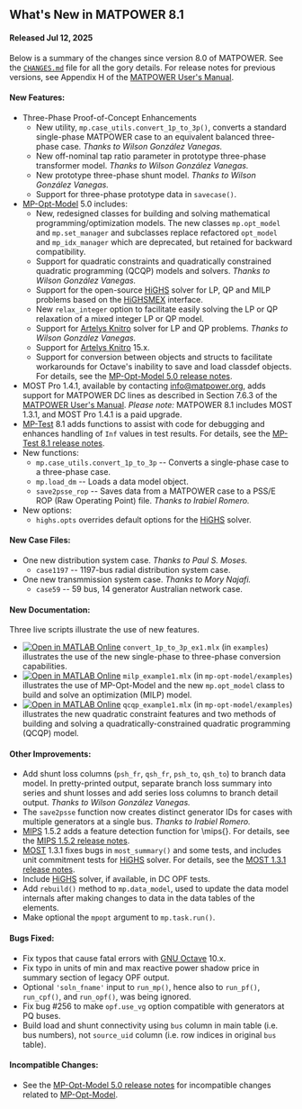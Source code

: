 What's New in MATPOWER 8.1
--------------------------

#### Released Jul 12, 2025

Below is a summary of the changes since version 8.0 of MATPOWER. See the
[`CHANGES.md`][1] file for all the gory details. For release notes for
previous versions, see Appendix H of the [MATPOWER User's Manual][2].


#### New Features:
- Three-Phase Proof-of-Concept Enhancements
  - New utility, `mp.case_utils.convert_1p_to_3p()`, converts a standard single-phase MATPOWER case to an equivalent balanced three-phase case.
    *Thanks to Wilson González Vanegas.*
  - New off-nominal tap ratio parameter in prototype three-phase transformer model.
    *Thanks to Wilson González Vanegas.*
  - New prototype three-phase shunt model.
    *Thanks to Wilson González Vanegas.*
  - Support for three-phase prototype data in `savecase()`.
- [MP-Opt-Model][3] 5.0 includes:
  - New, redesigned classes for building and solving mathematical programming/optimization models. The new classes `mp.opt_model` and `mp.set_manager` and subclasses replace refactored `opt_model` and `mp_idx_manager` which are deprecated, but retained for backward compatibility.
  - Support for quadratic constraints and quadratically constrained quadratic programming (QCQP) models and solvers.
    *Thanks to Wilson González Vanegas.*
  - Support for the open-source [HiGHS][4] solver for LP, QP and MILP problems based on the [HiGHSMEX][5] interface.
  - New `relax_integer` option to facilitate easily solving the LP or QP relaxation of a mixed integer LP or QP model.
  - Support for [Artelys Knitro][6] solver for LP and QP problems.
    *Thanks to Wilson González Vanegas.*
  - Support for [Artelys Knitro][6] 15.x.
  - Support for conversion between objects and structs to facilitate workarounds for Octave's inability to save and load classdef objects.
  For details, see the [MP-Opt-Model 5.0 release notes][7].
- MOST Pro 1.4.1, available by contacting [info@matpower.org][8], adds support for MATPOWER DC lines as described in Section 7.6.3 of the [MATPOWER User's Manual][9]. _Please note:_ MATPOWER 8.1 includes MOST 1.3.1, and MOST Pro 1.4.1 is a paid upgrade. 
- [MP-Test][10] 8.1 adds functions to assist with code for debugging and enhances handling of `Inf` values in test results. For details, see the [MP-Test 8.1 release notes][11].
- New functions:
  - `mp.case_utils.convert_1p_to_3p` -- Converts a single-phase case to a three-phase case.
  - `mp.load_dm` -- Loads a data model object.
  - `save2psse_rop` -- Saves data from a MATPOWER case to a PSS/E ROP (Raw Operating Point) file. *Thanks to Irabiel Romero.*
- New options:
  - `highs.opts` overrides default options for the [HiGHS][4] solver.


#### New Case Files:
- One new distribution system case. *Thanks to Paul S. Moses.*
  - `case1197` -- 1197-bus radial distribution system case.
- One new transmmission system case. *Thanks to Mory Najafi.*
  - `case59` -- 59 bus, 14 generator Australian network case.


#### New Documentation:
Three live scripts illustrate the use of new features.
- [![Open in MATLAB Online](https://www.mathworks.com/images/responsive/global/open-in-matlab-online.svg)](https://matlab.mathworks.com/open/github/v1?repo=MATPOWER/matpower&project=matpower.prj&file=examples/convert_1p_to_3p_ex1.mlx) `convert_1p_to_3p_ex1.mlx` (in `examples`) illustrates the use of the new single-phase to three-phase conversion capabilities.
- [![Open in MATLAB Online](https://www.mathworks.com/images/responsive/global/open-in-matlab-online.svg)](https://matlab.mathworks.com/open/github/v1?repo=MATPOWER/matpower&project=matpower.prj&file=mp-opt-model/examples/milp_example1.mlx) `milp_example1.mlx` (in `mp-opt-model/examples`) illustrates the use of MP-Opt-Model and the new `mp.opt_model` class to build and solve an optimization (MILP) model.
- [![Open in MATLAB Online](https://www.mathworks.com/images/responsive/global/open-in-matlab-online.svg)](https://matlab.mathworks.com/open/github/v1?repo=MATPOWER/matpower&project=matpower.prj&file=mp-opt-model/examples/qcqp_example1.mlx) `qcqp_example1.mlx` (in `mp-opt-model/examples`) illustrates the new quadratic constraint features and two methods of building and solving a quadratically-constrained quadratic programming (QCQP) model.


#### Other Improvements:
- Add shunt loss columns (`psh_fr`, `qsh_fr`, `psh_to`, `qsh_to`) to branch data model. In pretty-printed output, separate branch loss summary into series and shunt losses and add series loss columns to branch detail output.
*Thanks to Wilson González Vanegas.*
- The `save2psse` function now creates distinct generator IDs for cases with multiple generators at a single bus. *Thanks to Irabiel Romero.*
- [MIPS][12] 1.5.2 adds a feature detection function for \mips{}. For details, see the [MIPS 1.5.2 release notes][13].
- [MOST][14] 1.3.1 fixes bugs in `most_summary()` and some tests, and includes unit commitment tests for [HiGHS][4] solver. For details, see the [MOST 1.3.1 release notes][15].
- Include [HiGHS][4] solver, if available, in DC OPF tests.
- Add `rebuild()` method to `mp.data_model`, used to update the data model internals after making changes to data in the data tables of the elements.
- Make optional the `mpopt` argument to `mp.task.run()`.


#### Bugs Fixed:
- Fix typos that cause fatal errors with [GNU Octave][16] 10.x.
- Fix typo in units of min and max reactive power shadow price in summary section of legacy OPF output.
-  Optional `'soln_fname'` input to `run_mp()`, hence also to `run_pf()`, `run_cpf()`, and `run_opf()`, was being ignored.
- Fix bug #256 to make `opf.use_vg` option compatible with generators at PQ buses.
- Build load and shunt connectivity using `bus` column in main table (i.e. bus numbers), not `source_uid` column (i.e. row indices in original `bus` table).


#### Incompatible Changes:
- See the [MP-Opt-Model 5.0 release notes][7] for incompatible changes related to [MP-Opt-Model][3].


[1]: https://github.com/MATPOWER/matpower/blob/master/CHANGES.md
[2]: https://github.com/MATPOWER/matpower/blob/master/docs/MATPOWER-manual.pdf
[3]: https://github.com/MATPOWER/mp-opt-model
[4]: https://highs.dev
[5]: https://github.com/savyasachi/HiGHSMEX
[6]: https://www.artelys.com/solvers/knitro/
[7]: https://github.com/MATPOWER/mp-opt-model/blob/master/docs/relnotes/MP-Opt-Model-Release-Notes-5.0.md
[8]: mailto:info@matpower.org?subject=MOST%20Pro&body=Please%20send%20me%20information%20on%20obtaining%20MOST%20Pro
[9]: https://matpower.org/docs/MATPOWER-manual-8.1-dev.pdf
[10]: https://github.com/MATPOWER/mptest
[11]: https://github.com/MATPOWER/mptest/blob/master/docs/relnotes/MP-Test-Release-Notes-8.1.md
[12]: https://github.com/MATPOWER/mips
[13]: https://github.com/MATPOWER/mips/blob/master/docs/relnotes/MIPS-Release-Notes-1.5.2.md
[14]: https://github.com/MATPOWER/most
[15]: https://github.com/MATPOWER/most/blob/master/docs/relnotes/MOST-Release-Notes-1.3.1.md
[16]: https://www.octave.org